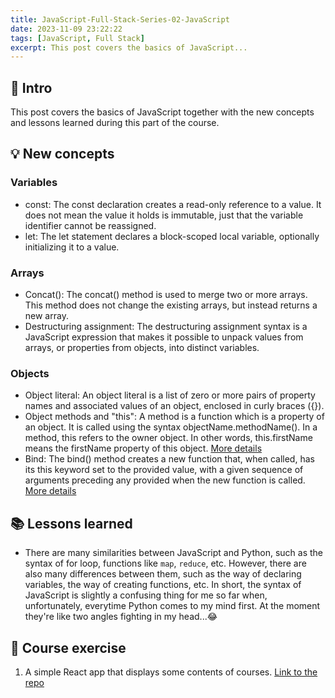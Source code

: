 ```yaml
---
title: JavaScript-Full-Stack-Series-02-JavaScript
date: 2023-11-09 23:22:22
tags: [JavaScript, Full Stack]
excerpt: This post covers the basics of JavaScript...
---
```


## 🔎 Intro

This post covers the basics of JavaScript together with the new concepts and lessons learned during this part of the course.

## 💡 New concepts

### Variables

- const: 
The const declaration creates a read-only reference to a value. It does not mean the value it holds is immutable, just that the variable identifier cannot be reassigned.
- let: 
The let statement declares a block-scoped local variable, optionally initializing it to a value.

### Arrays

- Concat(): 
The concat() method is used to merge two or more arrays. This method does not change the existing arrays, but instead returns a new array.
- Destructuring assignment: 
The destructuring assignment syntax is a JavaScript expression that makes it possible to unpack values from arrays, or properties from objects, into distinct variables. 

### Objects

- Object literal: 
An object literal is a list of zero or more pairs of property names and associated values of an object, enclosed in curly braces ({}).
- Object methods and "this": 
A method is a function which is a property of an object. It is called using the syntax objectName.methodName(). In a method, this refers to the owner object. In other words, this.firstName means the firstName property of this object. [More details](https://developer.mozilla.org/en-US/docs/Web/JavaScript/Reference/Operators/this)
- Bind: 
The bind() method creates a new function that, when called, has its this keyword set to the provided value, with a given sequence of arguments preceding any provided when the new function is called. [More details](https://developer.mozilla.org/en-US/docs/Web/JavaScript/Reference/Global_Objects/Function/bind)

## 📚 Lessons learned

- There are many similarities between JavaScript and Python, such as the syntax of for loop, functions like `map`, `reduce`, etc. However, there are also many differences between them, such as the way of declaring variables, the way of creating functions, etc. In short, the syntax of JavaScript is slightly a confusing thing for me so far when, unfortunately, everytime Python comes to my mind first. At the moment they're like two angles fighting in my head...😂

## 📝 Course exercise

1. A simple React app that displays some contents of courses. [Link to the repo](https://github.com/Dogecat0/fullstack_open/tree/main/part1/courseinfo)